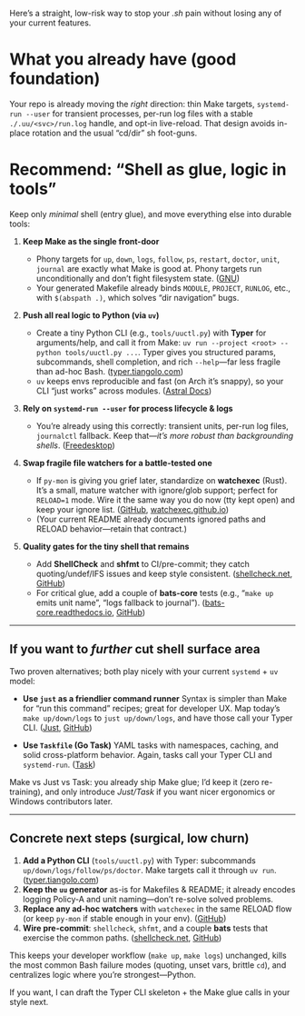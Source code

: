 Here’s a straight, low-risk way to stop your *.sh* pain without losing any of your current features.

# What you already have (good foundation)

Your repo is already moving the *right* direction: thin Make targets, `systemd-run --user` for transient processes, per-run log files with a stable `./.uu/<svc>/run.log` handle, and opt-in live-reload. That design avoids in-place rotation and the usual “cd/dir” sh foot-guns.    &#x20;

# Recommend: “Shell as glue, logic in tools”

Keep only *minimal* shell (entry glue), and move everything else into durable tools:

1. **Keep Make as the single front-door**

   * Phony targets for `up`, `down`, `logs`, `follow`, `ps`, `restart`, `doctor`, `unit`, `journal` are exactly what Make is good at. Phony targets run unconditionally and don’t fight filesystem state. ([GNU][1])
   * Your generated Makefile already binds `MODULE`, `PROJECT`, `RUNLOG`, etc., with `$(abspath .)`, which solves “dir navigation” bugs.&#x20;

2. **Push all real logic to Python (via `uv`)**

   * Create a tiny Python CLI (e.g., `tools/uuctl.py`) with **Typer** for arguments/help, and call it from Make: `uv run --project <root> -- python tools/uuctl.py ...`. Typer gives you structured params, subcommands, shell completion, and rich `--help`—far less fragile than ad-hoc Bash. ([typer.tiangolo.com][2])
   * `uv` keeps envs reproducible and fast (on Arch it’s snappy), so your CLI “just works” across modules. ([Astral Docs][3])

3. **Rely on `systemd-run --user` for process lifecycle & logs**

   * You’re already using this correctly: transient units, per-run log files, `journalctl` fallback. Keep that—*it’s more robust than backgrounding shells*. ([Freedesktop][4])&#x20;

4. **Swap fragile file watchers for a battle-tested one**

   * If `py-mon` is giving you grief later, standardize on **watchexec** (Rust). It’s a small, mature watcher with ignore/glob support; perfect for `RELOAD=1` mode. Wire it the same way you do now (tty kept open) and keep your ignore list. ([GitHub][5], [watchexec.github.io][6])
   * (Your current README already documents ignored paths and RELOAD behavior—retain that contract.)&#x20;

5. **Quality gates for the tiny shell that remains**

   * Add **ShellCheck** and **shfmt** to CI/pre-commit; they catch quoting/undef/IFS issues and keep style consistent. ([shellcheck.net][7], [GitHub][8])
   * For critical glue, add a couple of **bats-core** tests (e.g., “`make up` emits unit name”, “logs fallback to journal”). ([bats-core.readthedocs.io][9], [GitHub][10])

---

## If you want to *further* cut shell surface area

Two proven alternatives; both play nicely with your current `systemd` + `uv` model:

* **Use `just` as a friendlier command runner**
  Syntax is simpler than Make for “run this command” recipes; great for developer UX. Map today’s `make up/down/logs` to `just up/down/logs`, and have those call your Typer CLI. ([Just][11], [GitHub][12])

* **Use `Taskfile` (Go Task)**
  YAML tasks with namespaces, caching, and solid cross-platform behavior. Again, tasks call your Typer CLI and `systemd-run`. ([Task][13])

Make vs Just vs Task: you already ship Make glue; I’d keep it (zero re-training), and only introduce *Just/Task* if you want nicer ergonomics or Windows contributors later.

---

## Concrete next steps (surgical, low churn)

1. **Add a Python CLI** (`tools/uuctl.py`) with Typer: subcommands `up/down/logs/follow/ps/doctor`. Make targets call it through `uv run`. ([typer.tiangolo.com][2])
2. **Keep the `uu` generator** as-is for Makefiles & README; it already encodes logging Policy-A and unit naming—don’t re-solve solved problems.&#x20;
3. **Replace any ad-hoc watchers** with `watchexec` in the same RELOAD flow (or keep `py-mon` if stable enough in your env). ([GitHub][5])
4. **Wire pre-commit**: `shellcheck`, `shfmt`, and a couple **bats** tests that exercise the common paths. ([shellcheck.net][7], [GitHub][8])

This keeps your developer workflow (`make up`, `make logs`) unchanged, kills the most common Bash failure modes (quoting, unset vars, brittle `cd`), and centralizes logic where you’re strongest—Python.

If you want, I can draft the Typer CLI skeleton + the Make glue calls in your style next.

[1]: https://www.gnu.org/s/make/manual/html_node/Phony-Targets.html?utm_source=chatgpt.com "Phony Targets (GNU make)"
[2]: https://typer.tiangolo.com/?utm_source=chatgpt.com "Typer"
[3]: https://docs.astral.sh/uv/?utm_source=chatgpt.com "uv - Astral Docs"
[4]: https://www.freedesktop.org/software/systemd/man/systemd-run.html?utm_source=chatgpt.com "systemd-run"
[5]: https://github.com/watchexec/watchexec?utm_source=chatgpt.com "watchexec/watchexec: Executes commands in response to ..."
[6]: https://watchexec.github.io/?utm_source=chatgpt.com "Watchexec"
[7]: https://www.shellcheck.net/?utm_source=chatgpt.com "ShellCheck – shell script analysis tool"
[8]: https://github.com/mvdan/sh?utm_source=chatgpt.com "mvdan/sh: A shell parser, formatter, and interpreter with ..."
[9]: https://bats-core.readthedocs.io/?utm_source=chatgpt.com "Welcome to bats-core's documentation! — bats-core 1 ..."
[10]: https://github.com/bats-core/bats-core?utm_source=chatgpt.com "bats-core/bats-core: Bash Automated Testing System"
[11]: https://just.systems/man/en/?utm_source=chatgpt.com "Introduction - Just Programmer's Manual - A Command Runner"
[12]: https://github.com/casey/just?utm_source=chatgpt.com "casey/just: Just a command runner - GitHub"
[13]: https://taskfile.dev/?utm_source=chatgpt.com "Taskfile.dev"
